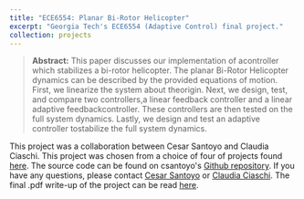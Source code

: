 ```yaml
---
title: "ECE6554: Planar Bi-Rotor Helicopter"
excerpt: "Georgia Tech's ECE6554 (Adaptive Control) final project."
collection: projects
---
```

> **Abstract:** This paper discusses our implementation of acontroller which stabilizes a bi-rotor helicopter. The planar Bi-Rotor Helicopter dynamics can be described by the provided equations of motion. First, we linearize the system about theorigin. Next, we design, test, and compare two controllers,a linear feedback controller and a linear adaptive feedbackcontroller. These controllers are then tested on the full system dynamics. Lastly, we design and test an adaptive controller tostabilize the full system dynamics.

This project was a collaboration between Cesar Santoyo and Claudia Ciaschi. This project was chosen from a choice of four of projects found [here](http://pvela.gatech.edu/classes/doku.php?id=ece6554:project_planarheli). The source code can be found on csantoyo's [Github repository](https://github.com/csantoyo/ece6554finalproject). If you have any questions, please contact [Cesar Santoyo](mailto:csantoyo@gatech.edu) or [Claudia Ciaschi](mailto:claudia.ciaschi@gmail.com). The final .pdf write-up of the project can be read [here](https://csantoyo.github.io/files/csantoyo_ece6554.pdf).
